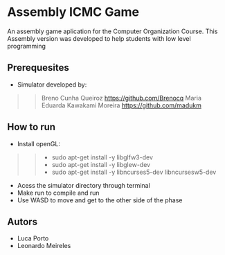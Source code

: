 # Assembly ICMC Game
An assembly game aplication for the Computer Organization Course. This Assembly version 
was developed to help students with low level programming 

## Prerequesites
 - Simulator developed by:
  >> Breno Cunha Queiroz https://github.com/Brenocq
  >> Maria Eduarda Kawakami Moreira https://github.com/madukm
  
## How to run
 - Install openGL:
 >> - sudo apt-get install -y libglfw3-dev
 >> - sudo apt-get install -y libglew-dev
 >> - sudo apt-get install -y libncurses5-dev libncursesw5-dev

 - Acess the simulator directory through terminal
 - Make run to compile and run
 - Use WASD to move and get to the other side of the phase

## Autors
 - Luca Porto
 - Leonardo Meireles

